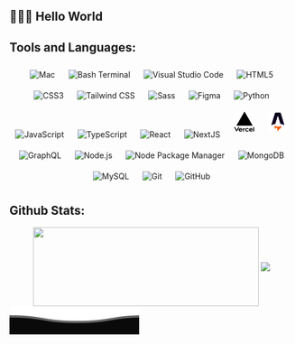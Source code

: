 
## 👋👨‍💻 Hello World

## Tools and Languages:
<div align="center">
<img title="Mac" width="36px" src="https://cdn.jsdelivr.net/gh/devicons/devicon/icons/apple/apple-original.svg" style="padding-top: 10px; padding-right: 10px; padding-bottom: 10px; padding-left: 10px;" />
<img title="Bash Terminal" width="36px" src="https://cdn.jsdelivr.net/gh/devicons/devicon/icons/bash/bash-original.svg" style="padding-top: 10px; padding-right: 10px; padding-bottom: 10px; padding-left: 10px;" />
<img title="Visual Studio Code" width="36px" src="https://cdn.jsdelivr.net/gh/devicons/devicon/icons/vscode/vscode-original.svg" style="padding-top: 10px; padding-right: 10px; padding-bottom: 10px; padding-left: 10px;" />
<img title="HTML5" width="36px" src="https://cdn.jsdelivr.net/gh/devicons/devicon/icons/html5/html5-original.svg" style="padding-top: 10px; padding-right: 10px; padding-bottom: 10px; padding-left: 10px;" />
<img title="CSS3" width="36px" src="https://cdn.jsdelivr.net/gh/devicons/devicon/icons/css3/css3-original.svg" style="padding-top: 10px; padding-right: 10px; padding-bottom: 10px; padding-left: 10px;" />
<img title="Tailwind CSS" width="36px" src="https://cdn.jsdelivr.net/gh/devicons/devicon/icons/tailwindcss/tailwindcss-plain.svg" style="padding-top: 10px; padding-right: 10px; padding-bottom: 10px; padding-left: 10px;" />
<img title="Sass" width="36px" src="https://cdn.jsdelivr.net/gh/devicons/devicon/icons/sass/sass-original.svg" style="padding-top: 10px; padding-right: 10px; padding-bottom: 10px; padding-left: 10px;" />
<img title="Figma" width="36px" src="https://cdn.jsdelivr.net/gh/devicons/devicon/icons/figma/figma-original.svg" style="padding-top: 10px; padding-right: 10px; padding-bottom: 10px; padding-left: 10px;" />
<img title="Python" width="36px" src="https://cdn.jsdelivr.net/gh/devicons/devicon/icons/python/python-original.svg" style="padding-top: 10px; padding-right: 10px; padding-bottom: 10px; padding-left: 10px;" />
<img title="JavaScript" width="36px" src="https://cdn.jsdelivr.net/gh/devicons/devicon/icons/javascript/javascript-original.svg" style="padding-top: 10px; padding-right: 10px; padding-bottom: 10px; padding-left: 10px;" />
<img title="TypeScript" width="36px" src="https://cdn.jsdelivr.net/gh/devicons/devicon/icons/typescript/typescript-original.svg" style="padding-top: 10px; padding-right: 10px; padding-bottom: 10px; padding-left: 10px;" />
<img title="React" width="36px" src="https://cdn.jsdelivr.net/gh/devicons/devicon/icons/react/react-original.svg" style="padding-top: 10px; padding-right: 10px; padding-bottom: 10px; padding-left: 10px;" />
<img title="NextJS" width="36px" src="https://cdn.jsdelivr.net/gh/devicons/devicon/icons/nextjs/nextjs-original.svg" style="padding-top: 10px; padding-right: 10px; padding-bottom: 10px; padding-left: 10px;" />
<img title="Vercel" width="36px" src="https://github.com/devicons/devicon/blob/develop/icons/vercel/vercel-original-wordmark.svg" style="padding-top: 10px; padding-right: 10px; padding-bottom: 10px; padding-left: 10px;" />
<img title="Astro" width="36px" src="https://github.com/devicons/devicon/blob/develop/icons/astro/astro-original.svg" style="padding-top: 10px; padding-right: 10px; padding-bottom: 10px; padding-left: 10px;" />
<img title="GraphQL" width="36px" src="https://cdn.jsdelivr.net/gh/devicons/devicon/icons/graphql/graphql-plain.svg" style="padding-top: 10px; padding-right: 10px; padding-bottom: 10px; padding-left: 10px;" />
<img title="Node.js" width="36px" src="https://cdn.jsdelivr.net/gh/devicons/devicon/icons/nodejs/nodejs-original.svg" style="padding-top: 10px; padding-right: 10px; padding-bottom: 10px; padding-left: 10px;" />
<img title="Node Package Manager" width="36px" src="https://cdn.jsdelivr.net/gh/devicons/devicon/icons/npm/npm-original-wordmark.svg" style="padding-top: 10px; padding-right: 10px; padding-bottom: 10px; padding-left: 10px;" />
<img title="MongoDB" width="36px" src="https://cdn.jsdelivr.net/gh/devicons/devicon/icons/mongodb/mongodb-original.svg" style="padding-top: 10px; padding-right: 10px; padding-bottom: 10px; padding-left: 10px;" />
<img title="MySQL" width="36px" src="https://cdn.jsdelivr.net/gh/devicons/devicon/icons/mysql/mysql-original.svg" style="padding-top: 10px; padding-right: 10px; padding-bottom: 10px; padding-left: 10px;" />
<img title="Git" width="36px" src="https://cdn.jsdelivr.net/gh/devicons/devicon/icons/git/git-original.svg" style="padding-top: 10px; padding-right: 10px; padding-bottom: 10px; padding-left: 10px;" />
<img title="GitHub" width="36px" src="https://user-images.githubusercontent.com/3369400/139448065-39a229ba-4b06-434b-bc67-616e2ed80c8f.png" style="padding-top: 10px; padding-right: 10px; padding-bottom: 10px; padding-left: 10px;" />
</div>


## Github Stats:
<div align="center">
  <img align="center" src="https://github-readme-stats.vercel.app/api/top-langs?username=markusweldon&layout=compact&langs_count=6&hide_title=true&theme=radical" width="400px" height="140px"/>
  <img align="center" src="https://github-readme-stats.vercel.app/api?username=markusweldon&show_icons=true&hide_title=true&include_all_commits=true&theme=radical&rank_icon=github" width="400px" />
</div>

<div align="left">
<img src="images/animated-footer.svg">
</div>
